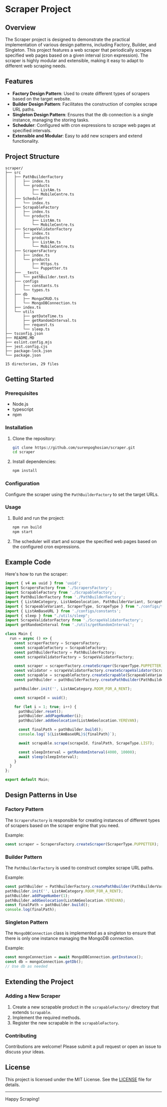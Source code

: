 # Scraper Project

## Overview

The Scraper project is designed to demonstrate the practical implementation of various design patterns, including Factory, Builder, and Singleton. This project features a web scraper that periodically scrapes specified web pages based on a given interval (cron expression). The scraper is highly modular and extensible, making it easy to adapt to different web scraping needs.

## Features

- **Factory Design Pattern**: Used to create different types of scrapers based on the target website.
- **Builder Design Pattern**: Facilitates the construction of complex scrape URL paths.
- **Singleton Design Pattern**: Ensures that the db connection is a single instance, managing the storing tasks.
- **Scheduler**: Configured with cron expressions to scrape web pages at specified intervals.
- **Extensible and Modular**: Easy to add new scrapers and extend functionality.

## Project Structure

```
scraper/
├── src
│   ├── PathBuilderFactory
│   │   ├── index.ts
│   │   └── products
│   │       ├── ListAm.ts
│   │       └── MobileCentre.ts
│   ├── Scheduler
│   │   └── index.ts
│   ├── ScrapableFactory
│   │   ├── index.ts
│   │   └── products
│   │       ├── ListAm.ts
│   │       └── MobileCentre.ts
│   ├── ScrapeValidatorFactory
│   │   ├── index.ts
│   │   └── products
│   │       ├── ListAm.ts
│   │       └── MobileCentre.ts
│   ├── ScrapersFactory
│   │   ├── index.ts
│   │   └── products
│   │       ├── Https.ts
│   │       └── Puppetter.ts
│   ├── __tests__
│   │   └── pathBuilder.test.ts
│   ├── configs
│   │   ├── constants.ts
│   │   └── types.ts
│   ├── db
│   │   ├── MongoCRUD.ts
│   │   └── MongoDBConnection.ts
│   ├── index.ts
│   └── utils
│       ├── getDateTime.ts
│       ├── getRandomInterval.ts
│       ├── request.ts
│       └── sleep.ts
├── tsconfig.json
├── README.MD
├── eslint.config.mjs
├── jest.config.cjs
├── package-lock.json
└── package.json

15 directories, 29 files
```

## Getting Started

### Prerequisites

- Node.js
- typescript
- npm

### Installation

1. Clone the repository:
   ```bash
   git clone https://github.com/surenpoghosian/scraper.git
   cd scraper
   ```

2. Install dependencies:
   ```bash
   npm install
   ```

### Configuration

Configure the scraper using the `PathBuilderFactory` to set the target URLs.

### Usage

1. Build and run the project:
   ```bash
   npm run build
   npm start
   ```

2. The scheduler will start and scrape the specified web pages based on the configured cron expressions.

## Example Code

Here's how to run the scraper:

```typescript
import { v4 as uuid } from 'uuid';
import ScrapersFactory from './ScrapersFactory';
import ScrapableFactory from './ScrapableFactory';
import PathBuilderFactory from './PathBuilderFactory';
import { ListAmCategory, ListAmGeolocation, PathBuilderVariant, ScrapeValidatorVariant } from "./configs/types";
import { ScrapeableVariant, ScraperType, ScrapeType } from "./configs/types";
import { ListAmBaseURL } from './configs/constants';
import { sleep } from "./utils/sleep";
import ScrapeValidatorFactory from './ScrapeValidatorFactory';
import getRandomInterval from './utils/getRandomInterval';

class Main {
  run = async () => {
    const scraperFactory = ScrapersFactory;
    const scrapableFactory = ScrapableFactory;
    const pathBuilderFactory = PathBuilderFactory;
    const scrapeValidatorFactory = ScrapeValidatorFactory;

    const scraper = scraperFactory.createScraper(ScraperType.PUPPETTER);
    const validator = scrapeValidatorFactory.createScrapeValidator(ScrapeValidatorVariant.LISTAM);
    const scrapable = scrapableFactory.createScrapable(ScrapeableVariant.LISTAM, scraper, validator);
    const pathBuilder = pathBuilderFactory.createPathBuilder(PathBuilderVariant.LISTAM);

    pathBuilder.init('', ListAmCategory.ROOM_FOR_A_RENT);

    const scrapeId = uuid();

    for (let i = 1; true; i++) {
      pathBuilder.reset();
      pathBuilder.addPageNumber(i);
      pathBuilder.addGeolocation(ListAmGeolocation.YEREVAN);

      const finalPath = pathBuilder.build();
      console.log(`${ListAmBaseURL}${finalPath}`);

      await scrapable.scrape(scrapeId, finalPath, ScrapeType.LIST);

      const sleepInterval = getRandomInterval(4000, 10000);
      await sleep(sleepInterval);
    }
  }
};

export default Main;
```

## Design Patterns in Use

### Factory Pattern

The `ScrapersFactory` is responsible for creating instances of different types of scrapers based on the scraper engine that you need.

Example:
```typescript
const scraper = ScrapersFactory.createScraper(ScraperType.PUPPETTER);
```

### Builder Pattern

The `PathBuilderFactory` is used to construct complex scrape URL paths.

Example:
```typescript
const pathBuilder = PathBuilderFactory.createPathBuilder(PathBuilderVariant.LISTAM);
pathBuilder.init('', ListAmCategory.ROOM_FOR_A_RENT);
pathBuilder.addPageNumber(1);
pathBuilder.addGeolocation(ListAmGeolocation.YEREVAN);
const finalPath = pathBuilder.build();
console.log(finalPath);
```

### Singleton Pattern

The `MongoDBConnection` class is implemented as a singleton to ensure that there is only one instance managing the MongoDB connection.

Example:
```typescript
const mongoConnection = await MongoDBConnection.getInstance();
const db = mongoConnection.getDb();
// Use db as needed
```

## Extending the Project

### Adding a New Scraper

1. Create a new scrapable product in the `scrapableFactory/` directory that extends `Scrapable`.
2. Implement the required methods.
3. Register the new scrapable in the `scrapableFactory`.

### Contributing

Contributions are welcome! Please submit a pull request or open an issue to discuss your ideas.

## License

This project is licensed under the MIT License. See the [LICENSE](LICENSE) file for details.

---

Happy Scraping!